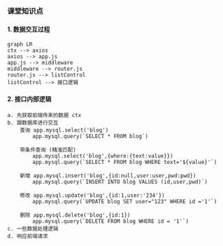 ### 课堂知识点 

#### 1. 数据交互过程

```mermaid
graph LR
ctx --> axios
axios --> app.js
app.js --> middleware
middleware --> router.js
router.js --> listControl
listControl --> 接口逻辑

```
#### 2. 接口内部逻辑

    a. 先获取前端传来的数据 ctx
    b. 跟数据库进行交互 
        查询 app.mysql.select('blog')
            app.mysql.query(`SELECT * FROM blog`)

        带条件查询 (精准匹配)
            app.mysql.select('blog',{where:{text:value}})
            app.mysql.query(`SELECT * FROM blog WHERE text='${value}'`)
        
        新增 app.mysql.insert('blog',{id:null,user:user,pwd:pwd})
            app.mysql.query(`INSERT INTO blog VALUES (id,user,pwd)`)
        
        修改 app.mysql.update('blog',{id:1,user:'234'})
            app.mysql.query(`UPDATE blog SET user="123" WHERE id ='1'`)
        
        删除 app.mysql.delete('blog',{id:1})
            app.mysql.query(`DELETE FROM blog WHERE id = '1'`)
    c. 一些数据处理逻辑
    d. 响应前端请求


    
